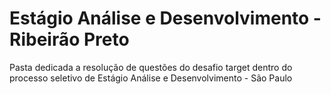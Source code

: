 # Estágio Análise e Desenvolvimento - Ribeirão Preto

Pasta dedicada a resolução de questões do desafio target dentro do processo seletivo de Estágio Análise e Desenvolvimento - São Paulo